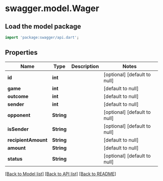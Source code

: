# swagger.model.Wager

## Load the model package
```dart
import 'package:swagger/api.dart';
```

## Properties
Name | Type | Description | Notes
------------ | ------------- | ------------- | -------------
**id** | **int** |  | [optional] [default to null]
**game** | **int** |  | [default to null]
**outcome** | **int** |  | [default to null]
**sender** | **int** |  | [default to null]
**opponent** | **String** |  | [optional] [default to null]
**isSender** | **String** |  | [optional] [default to null]
**recipientAmount** | **String** |  | [default to null]
**amount** | **String** |  | [default to null]
**status** | **String** |  | [optional] [default to null]

[[Back to Model list]](../README.md#documentation-for-models) [[Back to API list]](../README.md#documentation-for-api-endpoints) [[Back to README]](../README.md)


